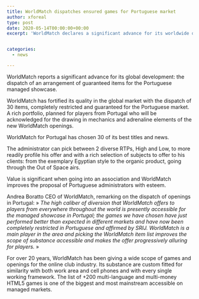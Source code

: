 ```yaml
---
title: WorldMatch dispatches ensured games for Portuguese market
author: xforeal 
type: post
date: 2020-05-14T00:00:00+00:00
excerpt: 'WorldMatch declares a significant advance for its worldwide development: the dispatch of an arrangement of ensured items for the Portuguese controlled market '


categories:
  - news

---
```

WorldMatch reports a significant advance for its global development: the dispatch of an arrangement of guaranteed items for the Portuguese managed showcase. 

WorldMatch has fortified its quality in the global market with the dispatch of 30 items, completely restricted and guaranteed for the Portuguese market. A rich portfolio, planned for players from Portugal who will be acknowledged for the drawing in mechanics and adrenaline elements of the new WorldMatch openings. 

WorldMatch for Portugal has chosen 30 of its best titles and news. 

The administrator can pick between 2 diverse RTPs, High and Low, to more readily profile his offer and with a rich selection of subjects to offer to his clients: from the exemplary Egyptian style to the organic product, going through the Out of Space airs. 

Value is significant when going into an association and WorldMatch improves the proposal of Portuguese administrators with esteem. 

Andrea Boratto CEO of WorldMatch, remarking on the dispatch of openings in Portugal: &#187; _The high caliber of diversion that WorldMatch offers to players from everywhere throughout the world is presently accessible for the managed showcase in Portugal; the games we have chosen have just performed better than expected in different markets and have now been completely restricted in Portuguese and affirmed by SRIJ. WorldMatch is a main player in the area and picking the WorldMatch item list improves the scope of substance accessible and makes the offer progressively alluring for players._ &#187; 

For over 20 years, WorldMatch has been giving a wide scope of games and openings for the online club industry. Its substance are custom fitted for similarity with both work area and cell phones and with every single working framework. The list of +200 multi-language and multi-money HTML5 games is one of the biggest and most mainstream accessible on managed markets.